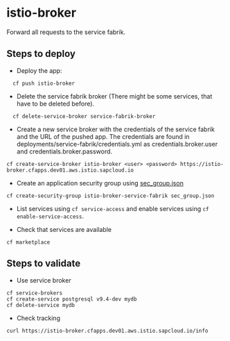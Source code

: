 # istio-broker

Forward all requests to the service fabrik.

## Steps to deploy

* Deploy the app:
```
  cf push istio-broker
```

* Delete the service fabrik broker (There might be some services, that have to be deleted before).
```
  cf delete-service-broker service-fabrik-broker
```

* Create a new service broker with the credentials of the service fabrik and the URL of the pushed app. The credentials are found in deployments/service-fabrik/credentials.yml as credentials.broker.user and credentials.broker.password.
```
cf create-service-broker istio-broker <user> <password> https://istio-broker.cfapps.dev01.aws.istio.sapcloud.io
```

* Create an application security group using [sec_group.json](sec_group.json)
```
cf create-security-group istio-broker-service-fabrik sec_group.json
```

* List services using `cf service-access` and enable services using `cf enable-service-access`.

* Check that services are available
```
cf marketplace
```


## Steps to validate

* Use service broker
```
cf service-brokers
cf create-service postgresql v9.4-dev mydb
cf delete-service mydb
```

* Check tracking
```
curl https://istio-broker.cfapps.dev01.aws.istio.sapcloud.io/info
```
